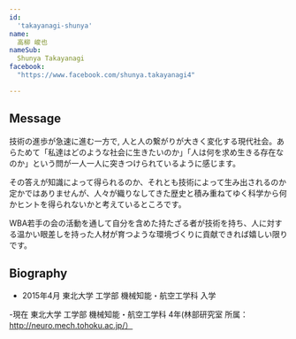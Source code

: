 ```yaml
---
id:
  'takayanagi-shunya'
name:
  高柳 峻也
nameSub:
  Shunya Takayanagi
facebook:
  "https://www.facebook.com/shunya.takayanagi4"

---
```


 
## Message
技術の進歩が急速に進む一方で, 人と人の繋がりが大きく変化する現代社会。あらためて「私達はどのような社会に生きたいのか」「人は何を求め生きる存在なのか」という問が一人一人に突きつけられているように感じます。

その答えが知識によって得られるのか、それとも技術によって生み出されるのか定かではありませんが、人々が織りなしてきた歴史と積み重ねてゆく科学から何かヒントを得られないかと考えているところです。

WBA若手の会の活動を通して自分を含めた持たざる者が技術を持ち、人に対する温かい眼差しを持った人材が育つような環境づくりに貢献できれば嬉しい限りです。


## Biography

- 2015年4月 東北大学 工学部 機械知能・航空工学科 入学

-現在 東北大学 工学部 機械知能・航空工学科 4年(林部研究室 所属：http://neuro.mech.tohoku.ac.jp/）
